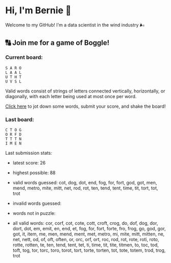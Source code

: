 # Hi, I'm Bernie 👋

Welcome to my GitHub! I'm a data scientist in the wind industry 🌬️

## 🔠 Join me for a game of Boggle!

### Current board:

```
S A R O 
L A A L 
U T H T 
U V S L 
```

Valid words consist of strings of letters connected vertically, horizontally, or diagonally, with each letter being used at most once per word.

[Click here](https://github.com/bernardbeckerman/bernardbeckerman/issues/new?title=shake&body=S%20A%20R%20O%20%0AL%20A%20A%20L%20%0AU%20T%20H%20T%20%0AU%20V%20S%20L%20%0A%0AWrite%20a%20comma-separated%20list%20of%20words%20below%2C%20then%20hit%20submit%20to%20score.%0ADelete%20this%20line%20and%20everything%20above%20before%20submitting.%0A%0A) to jot down some words, submit your score, and shake the board!

### Last board:

```
C T O G 
O R F D 
T T T N 
I M E N 
```

Last submission stats:
* latest score: 26
* highest possible: 88
* valid words guessed:
cot, dog, dot, end, fog, for, fort, god, got, men, mend, metro, mite, mitt, net, rod, rot, ten, tend, tent, time, tit, tort, tot, trot
* invalid words guessed:

* words not in puzzle:

* all valid words:
cor, corf, cot, cote, cott, croft, crog, do, dof, dog, dor, dort, dot, em, emit, en, end, et, fog, for, fort, forte, fro, frog, go, god, gor, got, it, item, me, men, mend, ment, met, metro, mi, mite, mitt, mitten, ne, net, nett, od, of, oft, often, or, orc, orf, ort, roc, rod, rot, rote, roti, roto, rotte, rotten, te, ten, tend, tent, tet, ti, time, tit, tite, titmen, to, toc, tod, toft, tog, tor, torc, toro, torot, tort, torte, torten, tot, tote, totem, trod, trog, trot
